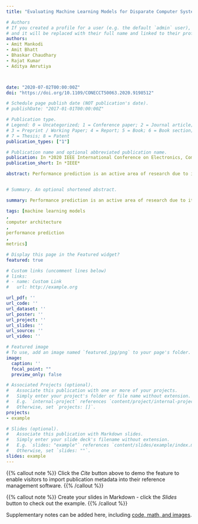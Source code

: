 ```yaml
---
title: "Evaluating Machine Learning Models for Disparate Computer Systems Performance Prediction"

# Authors
# If you created a profile for a user (e.g. the default `admin` user), write the username (folder name) here 
# and it will be replaced with their full name and linked to their profile.
authors:
- Amit Mankodi
- Amit Bhatt
- Bhaskar Chaudhary
- Rajat Kumar
- Aditya Amrutiya



date: "2020-07-02T00:00:00Z"
doi: "https://doi.org/10.1109/CONECCT50063.2020.9198512"

# Schedule page publish date (NOT publication's date).
# publishDate: "2017-01-01T00:00:00Z"

# Publication type.
# Legend: 0 = Uncategorized; 1 = Conference paper; 2 = Journal article;
# 3 = Preprint / Working Paper; 4 = Report; 5 = Book; 6 = Book section;
# 7 = Thesis; 8 = Patent
publication_types: ["1"]

# Publication name and optional abbreviated publication name.
publication: In *2020 IEEE International Conference on Electronics, Computing and Communication Technologies (CONECCT)*
publication_short: In *IEEE*

abstract: Performance prediction is an active area of research due to its applicability in the advancements of hardware-software co-development. Several empirical machine-learning models, such as linear models, non-linear models, probabilistic models, tree-based models and, neural networks, are used for performance prediction. Furthermore, the prediction model's accuracy may vary depending on performance data gathered for different software types (compute-bound, memory-bound) and different hardware (simulation-based or physical systems). We have examined fourteen machine-learning models on simulation-based hardware and physical systems by executing several benchmark programs with different computation and data access patterns. Our results show that the tree-based machine-learning models outperform all other models with median absolute percentage error (MedAPE) of less than 5% followed by bagging and boosting models that help to improve weak learners. We have also observed that prediction accuracy is higher on simulation-based hardware due to its deterministic nature as compared to physical systems. Moreover, in physical systems, the prediction accuracy of memory-bound algorithms is higher as compared to compute-bound algorithms due to manufacturer variability in processors.


# Summary. An optional shortened abstract.

summary: Performance prediction is an active area of research due to its applicability in the advancements of hardware-software co-development. Several empirical machine-learning models, such as linear models, non-linear models, probabilistic models, tree-based models and, neural networks, are used for performance prediction. Furthermore, the prediction model's accuracy may vary depending on performance data gathered for different software types (compute-bound, memory-bound) and different hardware (simulation-based or physical systems). We have examined fourteen machine-learning models on simulation-based hardware and physical systems by executing several benchmark programs with different computation and data access patterns. Our results show that the tree-based machine-learning models outperform all other models with median absolute percentage error (MedAPE) of less than 5% followed by bagging and boosting models that help to improve weak learners. We have also observed that prediction accuracy is higher on simulation-based hardware due to its deterministic nature as compared to physical systems. Moreover, in physical systems, the prediction accuracy of memory-bound algorithms is higher as compared to compute-bound algorithms due to manufacturer variability in processors.

tags: [machine learning models
,
computer architecture
,
performance prediction
,
metrics]

# Display this page in the Featured widget?
featured: true

# Custom links (uncomment lines below)
# links:
# - name: Custom Link
#   url: http://example.org

url_pdf: ''
url_code: ''
url_dataset: ''
url_poster: ''
url_project: ''
url_slides: ''
url_source: ''
url_video: ''

# Featured image
# To use, add an image named `featured.jpg/png` to your page's folder. 
image:
  caption: ''
  focal_point: ""
  preview_only: false

# Associated Projects (optional).
#   Associate this publication with one or more of your projects.
#   Simply enter your project's folder or file name without extension.
#   E.g. `internal-project` references `content/project/internal-project/index.md`.
#   Otherwise, set `projects: []`.
projects:
- example

# Slides (optional).
#   Associate this publication with Markdown slides.
#   Simply enter your slide deck's filename without extension.
#   E.g. `slides: "example"` references `content/slides/example/index.md`.
#   Otherwise, set `slides: ""`.
slides: example
---
```


{{% callout note %}}
Click the *Cite* button above to demo the feature to enable visitors to import publication metadata into their reference management software.
{{% /callout %}}

{{% callout note %}}
Create your slides in Markdown - click the *Slides* button to check out the example.
{{% /callout %}}

Supplementary notes can be added here, including [code, math, and images](https://wowchemy.com/docs/writing-markdown-latex/).
